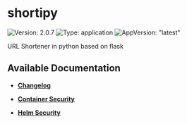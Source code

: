 # shortipy

![Version: 2.0.7](https://img.shields.io/badge/Version-2.0.7-informational?style=flat-square) ![Type: application](https://img.shields.io/badge/Type-application-informational?style=flat-square) ![AppVersion: "latest"](https://img.shields.io/badge/AppVersion-"latest"-informational?style=flat-square)

URL Shortener in python based on flask

## Available Documentation

- [**Changelog**](CHANGELOG)

- [**Container Security**](container-security)

- [**Helm Security**](helm-security)

